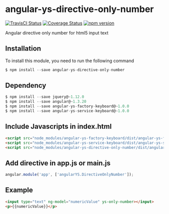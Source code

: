 # angular-ys-directive-only-number

[![TravisCI Status][travis-image]][travis-url]
[![Coverage Status][coveralls-image]][coveralls-url]
[![npm version][npm-image]][npm-url]


Angular directive only number for html5 input text


## Installation
To install this module, you need to run the following command

```Javascript
$ npm install --save angular-ys-directive-only-number
```

## Dependency

```Javascript
$ npm install --save jquery@~1.12.0
$ npm install --save angular@~1.3.20
$ npm install --save angular-ys-factory-keyboard@~1.0.0
$ npm install --save angular-ys-service-keyboard@~1.0.0
```

## Include Javascripts in index.html

```html
<script src="node_modules/angular-ys-factory-keyboard/dist/angular-ys-factory-keyboard.js"></script>
<script src="node_modules/angular-ys-service-keyboard/dist/angular-ys-service-keyboard.js"></script>
<script src="node_modules/angular-ys-directive-only-number/dist/angular-ys-directive-only-number.js"></script>
```

## Add directive in app.js or main.js

```Javascript
angular.module('app', ['angularYS.DirectiveOnlyNumber']);
```

## Example

```html
<input type="text" ng-model="numericValue" ys-only-number></input>
<p>{{numericValue}}</p>
```

[travis-image]: https://travis-ci.org/yadickson/angular-ys-directive-only-number.svg
[travis-url]: https://travis-ci.org/yadickson/angular-ys-directive-only-number

[coveralls-image]: https://coveralls.io/repos/github/yadickson/angular-ys-directive-only-number/badge.svg
[coveralls-url]: https://coveralls.io/github/yadickson/angular-ys-directive-only-number

[npm-image]: https://badge.fury.io/js/angular-ys-directive-only-number.svg
[npm-url]: https://badge.fury.io/js/angular-ys-directive-only-number
